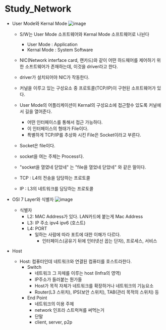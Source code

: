 # Study_Network
- User Mode와 Kernal Mode
  ![image](https://github.com/muzzaiwork/Study_Network/assets/31703020/c1e09fe4-b747-4876-8090-52a3d44cf615)
  - S/W는 User Mode 소프트웨어와 Kernal Mode 소프트웨어로 나뉜다
    - User Mode : Application
    - Kernal Mode : System Software

  - NIC(Network interface card, 랜카드)와 같이 어떤 하드웨어를 제어하기 위한 소프트웨어가 존재하는데, 이것을 driver라고 한다.
  - driver가 설치되어야 NIC가 작동한다.
  - 커널을 이루고 있는 구성요소 중 프로토콜(TCP/IP)이 구현된 소프트웨어가 있다.
  - User Mode의 어플리케이션이 Kernal의 구성요소에 접근할수 있도록 커널에서 길을 열어준다.
    - 어떤 인터페이스를 통해서 접근 가능하다.
    - 이 인터페이스의 형태가 File이다.
    - 특별하게 TCP/IP를 추상화 시킨 File은 Socket이라고 부른다.
  - Socket은 file이다.
  - socket을 여는 주체는 Process다.
  - "socket을 열였네 닫았네" 는 "file을 열었네 닫았네" 와 같은 말이다.
  - TCP : L4의 전송을 담당하는 프로토콜
  - IP : L3의 네트워크를 담당하는 프로토콜
 
- OSI 7 Layer와 식별자
  ![image](https://github.com/muzzaiwork/Study_Network/assets/31703020/def80c74-033d-435b-a91e-23dcf955e4b5)

  - 식별자
     - L2: MAC Address가 있다. LAN카드에 붙는게 Mac Address
     - L3: IP 주소 ipv4 ipv6 (호스트)
     - L4: PORT
       - 일하는 사람에 따라 포트에 대한 이해가 다르다.
         - 인터페이스(공유기 뒤에 인터넷선 꼽는 단자), 프로세스, 서비스
        
- Host
  - Host: 컴퓨터인데 네트워크와 연결된 컴퓨터를 호스트라한다.
    - Switch
      - 네트워크 그 자체를 이루는 host (Infra의 영역)
      - IP주소가 들러붙는 뭔가들
      - Host가 목적 자체가 네트워크를 확장하거나 네트워크의 기능요소
      - Router(L3 스위치), IPS(보안 스위치), TAB(관리 목적의 스위치) 등 
    - End Point
      - 네트워크의 이용 주체
      - network 인프라 스트럭쳐를 써먹는거
      - 단말
      - client, server, p2p
